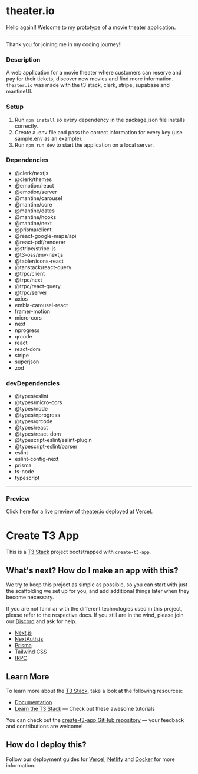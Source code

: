 # theater.io

Hello again!! Welcome to my prototype of a movie theater application.

---

Thank you for joining me in my coding journey!!

### Description

A web application for a movie theater where customers can reserve and pay for their tickets, discover new movies and find more information. `theater.io` was made with the t3 stack, clerk, stripe, supabase and mantineUI.

### Setup

1. Run `npm install` so every dependency in the package.json file installs correctly.
2. Create a .env file and pass the correct information for every key (use sample.env as an example).
3. Run `npm run dev` to start the application on a local server.

### Dependencies

- @clerk/nextjs
- @clerk/themes
- @emotion/react
- @emotion/server
- @mantine/carousel
- @mantine/core
- @mantine/dates
- @mantine/hooks
- @mantine/next
- @prisma/client
- @react-google-maps/api
- @react-pdf/renderer
- @stripe/stripe-js
- @t3-oss/env-nextjs
- @tabler/icons-react
- @tanstack/react-query
- @trpc/client
- @trpc/next
- @trpc/react-query
- @trpc/server
- axios
- embla-carousel-react
- framer-motion
- micro-cors
- next
- nprogress
- qrcode
- react
- react-dom
- stripe
- superjson
- zod

### devDependencies

- @types/eslint
- @types/micro-cors
- @types/node
- @types/nprogress
- @types/qrcode
- @types/react
- @types/react-dom
- @typescript-eslint/eslint-plugin
- @typescript-eslint/parser
- eslint
- eslint-config-next
- prisma
- ts-node
- typescript

---

### Preview

Click here for a live preview of [theater.io](https://theater-io.vercel.app/) deployed at Vercel.

# Create T3 App

This is a [T3 Stack](https://create.t3.gg/) project bootstrapped with `create-t3-app`.

## What's next? How do I make an app with this?

We try to keep this project as simple as possible, so you can start with just the scaffolding we set up for you, and add additional things later when they become necessary.

If you are not familiar with the different technologies used in this project, please refer to the respective docs. If you still are in the wind, please join our [Discord](https://t3.gg/discord) and ask for help.

- [Next.js](https://nextjs.org)
- [NextAuth.js](https://next-auth.js.org)
- [Prisma](https://prisma.io)
- [Tailwind CSS](https://tailwindcss.com)
- [tRPC](https://trpc.io)

## Learn More

To learn more about the [T3 Stack](https://create.t3.gg/), take a look at the following resources:

- [Documentation](https://create.t3.gg/)
- [Learn the T3 Stack](https://create.t3.gg/en/faq#what-learning-resources-are-currently-available) — Check out these awesome tutorials

You can check out the [create-t3-app GitHub repository](https://github.com/t3-oss/create-t3-app) — your feedback and contributions are welcome!

## How do I deploy this?

Follow our deployment guides for [Vercel](https://create.t3.gg/en/deployment/vercel), [Netlify](https://create.t3.gg/en/deployment/netlify) and [Docker](https://create.t3.gg/en/deployment/docker) for more information.
